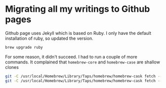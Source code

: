 # Migrating all my writings to Github pages

Github page uses Jekyll which is based on Ruby. I only have the default installation of ruby, so updated the version.

```bash
brew upgrade ruby
```

For some reason, it didn't succeed. I had to run a couple of more commands. It complained that `homebrew-core` and `homebrew-case` are shallow clones

```bash
git -C /usr/local/Homebrew/Library/Taps/homebrew/homebrew-cask fetch --unshallow
git -C /usr/local/Homebrew/Library/Taps/homebrew/homebrew-cask fetch --unshallow
```

